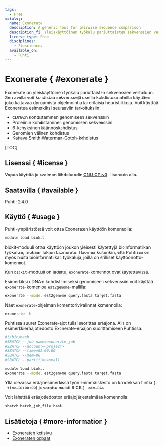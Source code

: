 ```yaml
---
tags:
  - Free
catalog:
  name: Exonerate
  description: A generic tool for pairwise sequence comparison
  description_fi: Yleiskäyttöinen työkalu pariuttaisten sekvenssien vertailuun
  license_type: Free
  disciplines:
    - Biosciences
  available_on:
    - Puhti
---
```


# Exonerate { #exonerate }

Exonerate on yleiskäyttöinen työkalu pariuttaisten sekvenssien vertailuun. Sen avulla voit kohdistaa sekvenssejä useilla kohdistusmalleilla käyttäen joko kattavaa dynaamista ohjelmointia tai erilaisia heuristiikkoja. Voit käyttää Exoneratea esimerkiksi seuraaviin tarkoituksiin:

* cDNA:n kohdistaminen genomiseen sekvenssiin
* Proteiinin kohdistaminen genomiseen sekvenssiin
* 6-kehyksinen käännöskohdistus
* Genomien välinen kohdistus
* Kattava Smith-Waterman-Gotoh-kohdistus

[TOC]

## Lisenssi { #license }

Vapaa käyttää ja avoimen lähdekoodin [GNU GPLv3](https://www.gnu.org/licenses/gpl-3.0.html) -lisenssin alla.

## Saatavilla { #available }

Puhti: 2.4.0

## Käyttö { #usage }

Puhti-ympäristössä voit ottaa Exoneraten käyttöön komennolla:

```bash
module load biokit
```

biokit-moduuli ottaa käyttöön joukon yleisesti käytettyjä bioinformatiikan työkaluja, mukaan lukien Exonerate. Huomaa kuitenkin, että Puhtissa on myös muita bioinformatiikan työkaluja, joilla on erilliset käyttöönotto­komennot.

Kun `biokit`-moduuli on ladattu, `exonerate`-komennot ovat käytettävissä.

Esimerkiksi cDNA:n kohdistamiseksi genomiseen sekvenssiin voit käyttää `exonerate`-komentoa `est2genome`-mallilla:

```bash
exonerate --model est2genome query.fasta target.fasta
```

Näet `exonerate`-ohjelman komentorivivalinnat komennolla:

```bash
exonerate -h
```
 
Puhtissa suuret Exonerate-ajot tulisi suorittaa eräajona. Alla on esimerkkieräajotiedosto Exonerate-eräajon suorittamiseen Puhtissa:

```bash
#!/bin/bash
#SBATCH --job-name=exonerate_job
#SBATCH --account=<project>
#SBATCH --time=08:00:00
#SBATCH --mem=8G
#SBATCH --partition=small

module load biokit
exonerate --model est2genome query.fasta target.fasta
```

Yllä olevassa eräajoesimerkissä työn enimmäiskesto on kahdeksan tuntia (`--time=08:00:00`) ja varattu muisti 8 GB (`--mem=8G`).

Voit lähettää eräajotiedoston eräajojärjestelmään komennolla:

```bash
sbatch batch_job_file.bash
```

## Lisätietoja { #more-information }

* [Exoneraten kotisivu](https://github.com/nathanweeks/exonerate)
* [Exoneraten oppaat](https://www.animalgenome.org/bioinfo/resources/manuals/exonerate/)